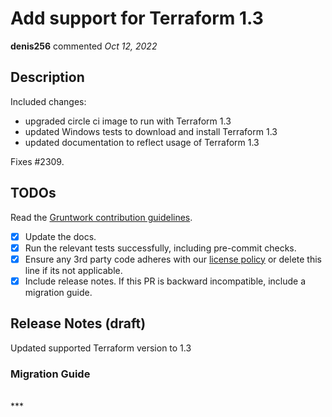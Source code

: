 # Add support for Terraform 1.3

**denis256** commented *Oct 12, 2022*

<!-- Prepend '[WIP]' to the title if this PR is still a work-in-progress. Remove it when it is ready for review! -->

## Description

Included changes:
  * upgraded circle ci image to run with Terraform 1.3
  * updated Windows tests to download and install Terraform 1.3
  * updated documentation to reflect usage of Terraform 1.3


Fixes #2309.

<!-- Description of the changes introduced by this PR. -->

## TODOs

Read the [Gruntwork contribution guidelines](https://gruntwork.notion.site/Gruntwork-Coding-Methodology-02fdcd6e4b004e818553684760bf691e).

- [x] Update the docs.
- [x] Run the relevant tests successfully, including pre-commit checks.
- [x] Ensure any 3rd party code adheres with our [license policy](https://www.notion.so/gruntwork/Gruntwork-licenses-and-open-source-usage-policy-f7dece1f780341c7b69c1763f22b1378) or delete this line if its not applicable.
- [x] Include release notes. If this PR is backward incompatible, include a migration guide.

## Release Notes (draft)

Updated supported Terraform version to 1.3

### Migration Guide

<!-- Important: If you made any backward incompatible changes, then you must write a migration guide! -->


<br />
***


